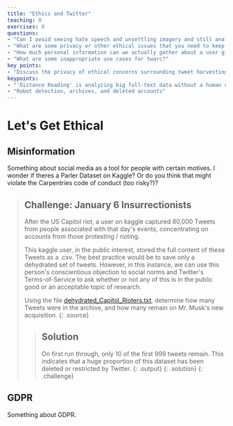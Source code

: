 ```yaml
---
title: "Ethics and Twitter"
teaching: 0
exercises: 0
questions: 
- "Can I avoid seeing hate speech and unsettling imagery and still analyze twitter?"
- "What are some privacy or other ethical issues that you need to keep in mind when harvesting tweets with twarc?"
- "How much personal information can we actually gather about a user given our twarc scrape?"
- "What are some inappropriate use cases for twarc?"
key points:
- "Discuss the privacy of ethical concerns surrounding tweet harvesting. (FIXME)"
keypoints:
- "'Distance Reading' is analyzing big full-text data without a human consuming the words"
- "Robot detection, archives, and deleted accounts"
---
```



# Let's Get Ethical



## Misinformation

Something about social media as a tool for people with certain motives. 
I wonder if theres a Parler Dataset on Kaggle? Or do you think that might violate the Carpentries code of conduct (too risky?)? 

> ## Challenge: January 6 Insurrectionists
>
> After the US Capitol riot, a user on kaggle captured 80,000
> Tweets from people associated with that day's events, concentrating
> on accounts from those protesting / rioting.
> 
> This kaggle user, in the public interest, stored the full content of
> these Tweets as a .csv. The best practice would be to save only a 
> dehydrated set of tweets. However, in this instance, we can use this 
> person's conscientious objection to social norms and Twitter's
> Terms-of-Service to ask whether or not any of this is in the
> public good or an acceptable topic of research.
>
> Using the file [dehydrated_Capitol_Rioters.txt](../data/dehydratedCapitolRiotTweets.txt), determine how many
> Tweets were in the archive, and how many remain on Mr. Musk's new
> acquisition. 
> {: .source}
>
> > ## Solution
> > On first run through, only 10 of the first 999 tweets remain.
> > This indicates that a huge proportion of this dataset has
> > been deleted or restricted by Twitter.
> > {: .output}
> {: .solution}
{: .challenge}


## GDPR 

Something about GDPR. 
